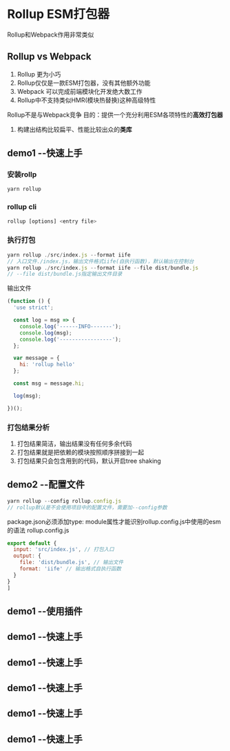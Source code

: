 # Rollup ESM打包器
Rollup和Webpack作用非常类似

## Rollup vs Webpack
1. Rollup 更为小巧 
2. Rollup仅仅是一款ESM打包器，没有其他额外功能
3. Webpack 可以完成前端模块化开发绝大数工作
4. Rollup中不支持类似HMR(模块热替换)这种高级特性

Rollup不是与Webpack竞争
目的：提供一个充分利用ESM各项特性的**高效打包器**
1. 构建出结构比较扁平、性能比较出众的**类库**

## demo1 --快速上手

### 安装rollp
```js
yarn rollup
```

### rollup cli
```js
rollup [options] <entry file>
```

### 执行打包
```js
yarn rollup ./src/index.js --format iife
// 入口文件./index.js，输出文件格式iife(自执行函数)，默认输出在控制台
yarn rollup ./src/index.js --format iife --file dist/bundle.js
// --file dist/bundle.js指定输出文件目录

```
输出文件
```js
(function () {
  'use strict';

  const log = msg => {
    console.log('------INFO-------');
    console.log(msg);
    console.log('-----------------');
  };

  var message = {
    hi: 'rollup hello'
  };

  const msg = message.hi;

  log(msg);

})();
```

### 打包结果分析
1. 打包结果简洁，输出结果没有任何多余代码
2. 打包结果就是把依赖的模块按照顺序拼接到一起
3. 打包结果只会包含用到的代码，默认开启tree shaking


## demo2 --配置文件
```js
yarn rollup --config rollup.config.js
// rollup默认是不会使用项目中的配置文件，需要加--config参数
```
package.json必须添加type: module属性才能识别rollup.config.js中使用的esm的语法
rollup.config.js
```js
export default {
  input: 'src/index.js', // 打包入口
  output: {
    file: 'dist/bundle.js', // 输出文件
    format: 'iife' // 输出格式自执行函数
  }
}
]
```

## demo1 --使用插件





## demo1 --快速上手






## demo1 --快速上手





## demo1 --快速上手





## demo1 --快速上手




## demo1 --快速上手